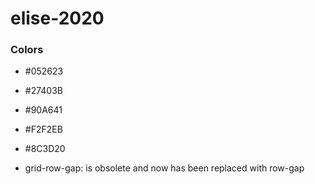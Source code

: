 # elise-2020

### Colors 
- #052623
- #27403B
- #90A641
- #F2F2EB
- #8C3D20

- grid-row-gap: is obsolete and now has been replaced with row-gap 